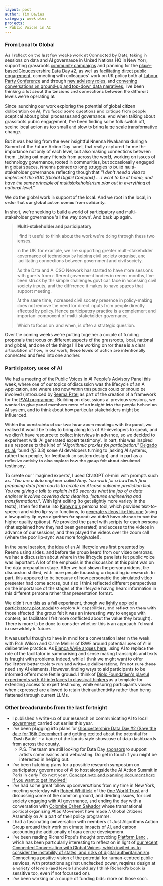 ```yaml
---
layout: post
author: Tim Davies
category: weeknotes
projects:
- Public Voices in AI
---
```


### From Local to Global

As I reflect on the last few weeks work at Connected by Data, taking in sessions on data and AI governance in United Nations HQ in New York, supporting grassroots [community campaigns](https://connectedbydata.org/events/2024-09-26-all-campaigns-are-data-campaigns) and planning for the [place-based Gloucestershire Data Day #2](https://dataday.org.uk/), as well as facilitating [direct public engagement](https://dataday.org.uk/), connecting with colleagues' work on UK policy both at [Labour Party Conference](https://connectedbydata.org/events/2024-09-22-labour-conference) and through [new advisory roles](https://connectedbydata.org/blog/2024/10/07/dcd-first-reflections), and [convening conversations on ground-up and top-down data narratives](https://connectedbydata.org/events/2024-09-30-connected-conversation-global-voices-on-data-and-ai), I've been thinking a lot about the tensions and connections between the different levels we're operating at. 

Since launching our work exploring the potential of global citizen deliberation on AI, I've faced some questions and critique from people sceptical about global processes and governance. And when talking about grassroots public engagement, I've been finding some folk switch off, seeing local action as too small and slow to bring large scale transformative change. 

But it was hearing from the ever insightful Nnenna Nwakanma during a Summit of the Future Action Day panel, that really captured for me the importance not only of each level, but also making connections between them. Listing out many friends from across the world, working on issues of technology governance, rooted in communities, but occasionally engaged in global spaces, Nnenna pointed to long struggles to build multi-stakeholder governance, reflecting though that *"I don't need a visa to implement the GDC [Global Digital Compact] ... I want to be at home, and have the same principle of multistakeholderism play out in everything at national level."*

We do the global work in support of the local. And we root in the local, in order that our global action comes from solidarity. 

In short, we're seeking to build a world of participatory and multi-stakeholder governance 'all the way down'. And back up again. 

 > **Multi-stakeholder and participatory**
 > 
 > I find it useful to think about the work we're doing through these two lenses. 
 > 
 > In the UK, for example, we are supporting greater multi-stakeholder governance of technology by helping civil society organise, and facilitating connections between government and civil society. 
 > 
 > As the Data and AI CSO Network has started to have more sessions with guests from different government bodies in recent months, I've been struck by the simple challenges govt can face in accessing civil society inputs, and the difference it makes to have spaces that support meeting. 
 > 
 > At the same time, increased civil society presence in policy-making does not remove the need for direct inputs from people directly affected by policy. Hence participatory practice is a complement and important component of multi-stakeholder governance. 
 >
 > Which to focus on, and when, is often a strategic question.  
 
 Over the coming weeks we're putting together a couple of funding proposals that focus on different aspects of the grassroots, local, national and global, and one of the things I'll be working on for these is a clear articulation of how, in our work, these levels of action are intentionally connected and feed into one another.

### Participatory uses of AI

We had a meeting of the Public Voices in AI People's Advisory Panel this week, where one of our topics of discussion was the lifecycle of an AI Application, and where and how within this publics could or should be involved (introduced by [Reema Patel](https://www.linkedin.com/in/reema-patel-34941228/) as part of the creation of a framework for the [PVAI programme](https://digitalgood.net/dg-research/public-voices-in-ai/)). Building on discussions at previous sessions, we wanted to give panel members more of an insight into the people behind an AI system, and to think about how particular stakeholders might be influenced. 

Within the constraints of our two-hour zoom meetings with the panel, we realised it would be tricky to bring along lots of AI-developers to speak, and we didn't have resource to collect interviews in advance, so we decided to experiment with 'AI generated expert testimony'. In part, this was inspired as a response to the kind of *"Algorithmic proxies for participation."* [Delgado et. al.](http://arxiv.org/abs/2310.00907) found (§3.3.3) some AI developers turning to (asking AI systems, rather than people, for feedback on system design), and in part as a reflexive activity to also explore how the group felt about simulated testimony.

To create our 'imagined experts', I used ChatGPT o1-mini with prompts such as: *"You are a data engineer called Amy. You work for a LawTech firm preparing data from courts to create an AI case outcome prediction tool. You are giving a talk to explain in 60 seconds what the job of a data engineer involves covering data cleaning, features engineering and transformations."*. With light editing (to get slightly more variety in the texts), I then fed these into [Kapwing's](https://www.kapwing.com/) persona tool, which provides text-to-speech and video lip-sync functions, to [generate videos like this one](https://www.kapwing.com/w/dkM1WxDv_s) (using a low quality lip-sync algorithm for speed: we didn't have chance to test the higher quality options). We provided the panel with scripts for each persona (that explained how they had been generated) and access to the videos in advance of our sessions, and then played the videos over the zoom call (where the poor lip-sync was more forgivable!).

In the panel session, the idea of an AI lifecycle was first presented by Reema using slides, and before the group heard from our video personas, we had a discussion about where in the lifecycle panelists felt public voice was important. A lot of the emphasis in the discussion at this point was on the data preparation stage. After we had shown the persona videos, the discussion shifted, with more people focussing on inputting to research. In part, this appeared to be because of how personable the simulated video presenter had come across, but also I think reflected different perspectives on the importance of the stages of the lifecycle having heard information in this different persona rather than presentation format. 

We didn't run this as a full experiment, though we [lightly applied a participatory pilot model](https://arc.net/l/quote/nxygezkw) to explore AI capabilities, and reflect on them with those affected (the group felt it was an interesting way to engage with content; as facilitator I felt more conflicted about the value they brought). There is more to be done to consider whether this is an approach I'd want to use widely in future. 

It was useful though to have in mind for a conversation later in the week with Rich Wilson and Claire Mellier of ISWE around potential uses of AI in deliberative practice. As [Bianca Wylie argues here](https://biancawylie.medium.com/automating-summation-on-ai-and-holding-responsibility-in-relationships-642f9f79534c), using AI to replace the role of the facilitator in summarising and sense making transcripts and texts is fraught with problems. Indeed, while I think we might want to offer facilitators better tools to run and write-up deliberations, I'm not sure these need any AI elements. However, finding ways to aid participants to be informed offers more fertile ground. I think of [Diplo Foundation's playful experiments with AI-interfaces to classical thinkers](https://www.diplomacy.edu/ask-rousseau/) as a template for extending access to expert testimony, while ensuring participants voices when expressed are allowed to retain their authenticity rather than being flattened through current LLMs. 

### Other breadcrumbs from the last fortnight

* I published [a write-up of our research on communicating AI to local government](https://connectedbydata.org/blog/2024/10/07/local-gov-ai-scripts) carried out earlier this year. 
* I've been plugging into plans for [Gloucestershire Data Day #2 (Save the date for 16th December!)](https://dataday.org.uk/) and getting excited about the potential for 'Dash Battle' - a battle of the bands style showcase of data dashboards from across the county. 
	* P.S. The team are still looking for Data Day [sponsors](https://dataday.org.uk/sponsorship) to support artists commissions and webcasting. Do get in touch if you might be interested in helping out. 
* I've been hatching plans for a possible research symposium on participatory governance of AI to host alongside the AI Action Summit in Paris in early Feb next year. [Concept note and planning document here if you want to get involved!](https://docs.google.com/document/d/1Kw7iimF93m55TryVSkpGvIB7aBzNRkLykIOnAUoyR4c/edit#heading=h.jgmduqp1336)
* I've had some great follow up conversations from my time in New York, meeting yesterday with [Robert Whitfield](https://www.linkedin.com/in/robert-whitfield-b27b0b11/?originalSubdomain=uk) of the [One World Trust](https://www.oneworldtrust.org/) and discussing some of the common ground, and dividing issues, for civil society engaging with AI governance, and ending the day with a conversation with [Colombe Cahen Salvador](https://www.colombecahensalvador.com/) whose transnational political organising Atlas Movement have made A Global Citizens Assembly on AI a part of their policy programme. 
* I had a fascinating conversation with members of Just Algorithms Action Group around their work on climate impacts of AI, and carbon accounting the additionally of data centre development. 
* I've been reading Richard Pope's thought provoking [Platform Land](https://anatomyofpublicservices.com/) , which has been particularly interesting to reflect on in light of [our recent Connected Conversation with Global Voices, which invited us to consider the instability of states, and risks of digital authoritarianism](https://connectedbydata.org/events/2024-09-30-connected-conversation-global-voices-on-data-and-ai). Connecting a positive vision of the potential for human-centred public services, with protections against unchecked power, requires design at a variety of levels (and levels I should say I think Richard's book is sensitive too, even if not focussed on).  
* I've been working on a couple of funding bids: more on those soon.